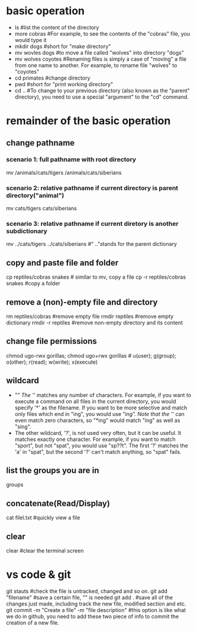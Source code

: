 # basic operation
- ls #list the content of the directory
- more cobras #For example, to see the contents of the "cobras" file, you would type it
- mkdir dogs #short for "make directory"
- mv wovles dogs #to move a file called "wolves" into directory "dogs"
- mv wolves coyotes #Renaming files is simply a case of "moving" a file from one name to another. For example, to rename file "wolves" to "coyotes"
- cd primates #change directory 
- pwd #short for "print working directory"
- cd .. #To change to your previous directory (also known as the "parent" directory), you need to use a special "argument" to the "cd" command.

# remainder of the basic operation
## change pathname
### scenario 1: full pathname with root directory
mv /animals/cats/tigers /animals/cats/siberians
### scenario 2: relative pathname if current directory is parent directory("animal")
mv cats/tigers cats/siberians 
### scenario 3: relative pathname if current diretory is another subdictionary
mv ../cats/tigers ../cats/siberians #" .."stands for the parent dictionary

## copy and paste file and folder
cp reptiles/cobras snakes # similar to mv, copy a file
cp -r reptiles/cobras snakes #copy a folder

## remove a (non)-empty file and directory
rm reptiles/cobras #remove empty file
rmdir reptiles #remove empty dictionary
rmdir -r reptiles #remove non-empty directory and its content

## change file permissions
chmod ugo-rwx gorillas; chmod ugo+rwx gorillas # u(user); g(group); o(other); r(read); w(write); x(execute) 

## wildcard
- "*" The '*' matches any number of characters. For example, if you want to execute a command on all files in the current directory, you would specify '*' as the filename. If you want to be more selective and match only files which end in "ing", you would use "*ing". Note that the '*' can even match zero characters, so "*ing" would match "ing" as well as "sing".
- The other wildcard, '?', is not used very often, but it can be useful. It matches exactly one character. For example, if you want to match "sport", but not "spat", you would use "sp??t". The first '?' matches the 'a' in "spat", but the second '?' can't match anything, so "spat" fails.

## list the groups you are in
groups

## concatenate(Read/Display)
cat filel.txt #quickly view a file

## clear
clear #clear the terminal screen

# vs code & git
git stauts #check the file is untracked, changed and so on.
git add "filename" #save a certain file, "" is needed
git add . #save all of the changes just made, including track the new file, modified section and etc.
git commit -m "Create a file" -m "file description" #this option is like what we do in github, you need to add these two piece of info to commit the creation of a new file.
